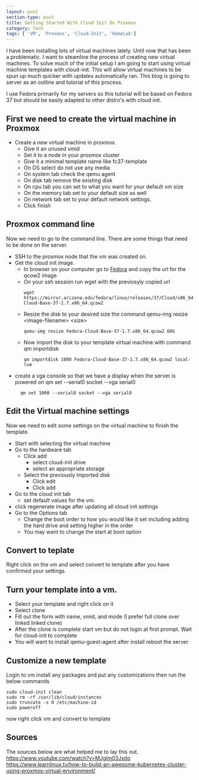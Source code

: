 ```yaml
---
layout: post
section-type: post
title: Getting Started With Cloud Init On Proxmox
category: Tech
tags: [ 'VM', 'Proxmox', 'Cloud-Init', 'HomeLab']
---
```


I have been installing lots of virtual machines lately.  Until now that has been a problematic.  I want to steamline the process of creating new virtual machines.  To solve much of the initial setup I am going to start using virtual machine templates with cloud-init.  This will allow virtual machines to be spun up much quicker with updates automatically ran.  This blog is going to server as an outline and tutorial of this process.  

I use Fedora primarily for my servers so this tutorial will be based on Fedora 37 but should be easily adapted to other distro's with cloud init. 

## First we need to create the virtual machine in Proxmox

* Create a new virtual machine in proxmox.
  * Give it an unused vmid
  * Set it to a node in your proxmox cluster
  * Give it a minimal template name like fc37-template
  * On OS select do not use any media
  * On system tab check the qemu agent
  * On disk tab remove the existing disk
  * On cpu tab you can set to what you want for your default vm size
  * On the memory tab set to your default size as well
  * On network tab set to your default network settings.
  * Click finish

## Proxmox command line
Now we need to go to the command line.  There are some things that need to be done on the server.  
* SSH to the proxmox node that the vm was created on.
* Get the cloud init image.
  * In  browser on your computer go to [Fedora](https://cloud.fedoraproject.org/) and copy the url for the qcow2 image
  * On your ssh session run wget with the previosyly copied url
	```
	wget https://mirror.arizona.edu/fedora/linux/releases/37/Cloud/x86_64/images/Fedora-Cloud-Base-37-1.7.x86_64.qcow2
	```
  * Resize the disk to your desired size the command qemu-img resize \<image-filename> \<size>
	```
	qemu-img resize Fedora-Cloud-Base-37-1.7.x86_64.qcow2 60G
	```
  * Now import the disk to your template virtual machine with command qm importdisk <vmid> <image-filename> <storage-name>
	```
	qm importdisk 1000 Fedora-Cloud-Base-37-1.7.x86_64.qcow2 local-lvm
	```
* create a vga console so that we have a display when the server is powered on qm set <vmid> --serial0 socket --vga serial0
  ```
	qm set 1000 --serial0 socket --vga serial0
	```

## Edit the Virtual machine settings
Now we need to edit some settings on the virtual machine to finish the template.
* Start with selecting the virtual machine
* Go to the hardware tab
  * Click add
    * select cloud-init drive
    * select an appropriate storage
  * Select the previously imported disk
    * Click edit
    * Click add 
* Go to the cloud init tab
  * set default values for the vm.
* click regenerate image after updating all cloud init settings
* Go to the Options tab
  * Change the boot order to how you would like it set including adding the hard drive and setting higher in the order
  * You may want to change the start at boot option

## Convert to teplate
Right click on the vm and select convert to template after you have confirmed your settings.

## Turn your template into a vm.
* Select your template and right click on it
* Select clone
* Fill out the form with name, vmid, and mode (I prefer full clone over linked linked clone)
* After the clone is complete start vm but do not login at first prompt. Wait for cloud-init to complete
* You will want to install qemu-guest-agent after install reboot the server


## Customize a new template
Login to vm install any packages and put any customizations then run the below commands
```
sudo cloud-init clean
sudo rm -rf /var/lib/cloud/instances
sudo truncate -s 0 /etc/machine-id
sudo poweroff
```
now right click vm and convert to template

## Sources
The sources below are what helped me to lay this out.
https://www.youtube.com/watch?v=MJgIm03Jxdo
https://www.learnlinux.tv/how-to-build-an-awesome-kubernetes-cluster-using-proxmox-virtual-environment/


